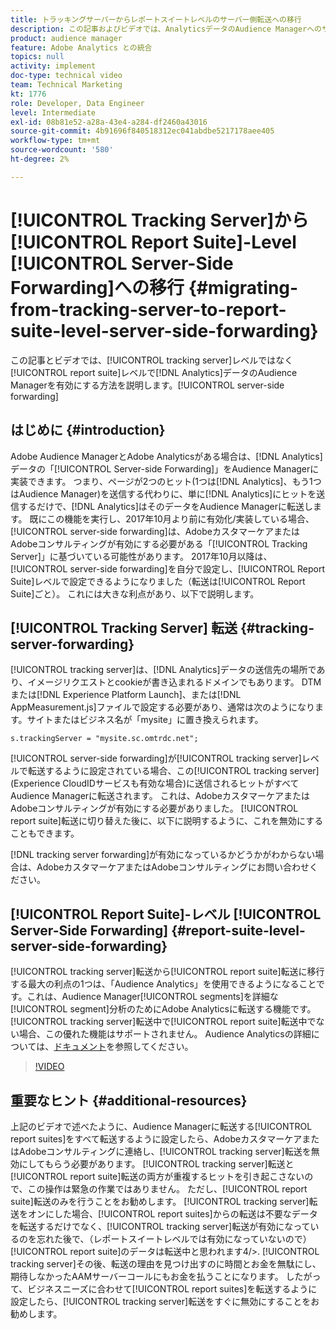 ```yaml
---
title: トラッキングサーバーからレポートスイートレベルのサーバー側転送への移行
description: この記事およびビデオでは、AnalyticsデータのAudience Managerへのサーバー側転送を、トラッキングサーバーレベルではなく、レポートスイートレベルで有効にする方法について説明します。
product: audience manager
feature: Adobe Analytics との統合
topics: null
activity: implement
doc-type: technical video
team: Technical Marketing
kt: 1776
role: Developer, Data Engineer
level: Intermediate
exl-id: 08b81e52-a28a-43e4-a284-df2460a43016
source-git-commit: 4b91696f840518312ec041abdbe5217178aee405
workflow-type: tm+mt
source-wordcount: '580'
ht-degree: 2%

---
```


# [!UICONTROL Tracking Server]から[!UICONTROL Report Suite]-Level [!UICONTROL Server-Side Forwarding]への移行 {#migrating-from-tracking-server-to-report-suite-level-server-side-forwarding}

この記事とビデオでは、[!UICONTROL tracking server]レベルではなく[!UICONTROL report suite]レベルで[!DNL Analytics]データのAudience Managerを有効にする方法を説明します。[!UICONTROL server-side forwarding]

## はじめに {#introduction}

Adobe Audience ManagerとAdobe Analyticsがある場合は、[!DNL Analytics]データの「[!UICONTROL Server-side Forwarding]」をAudience Managerに実装できます。 つまり、ページが2つのヒット(1つは[!DNL Analytics]、もう1つはAudience Manager)を送信する代わりに、単に[!DNL Analytics]にヒットを送信するだけで、[!DNL Analytics]はそのデータをAudience Managerに転送します。 既にこの機能を実行し、2017年10月より前に有効化/実装している場合、[!UICONTROL server-side forwarding]は、AdobeカスタマーケアまたはAdobeコンサルティングが有効にする必要がある「[!UICONTROL Tracking Server]」に基づいている可能性があります。 2017年10月以降は、[!UICONTROL server-side forwarding]を自分で設定し、[!UICONTROL Report Suite]レベルで設定できるようになりました（転送は[!UICONTROL Report Suite]ごと）。 これには大きな利点があり、以下で説明します。

## [!UICONTROL Tracking Server] 転送 {#tracking-server-forwarding}

[!UICONTROL tracking server]は、[!DNL Analytics]データの送信先の場所であり、イメージリクエストとcookieが書き込まれるドメインでもあります。 DTMまたは[!DNL Experience Platform Launch]、または[!DNL AppMeasurement.js]ファイルで設定する必要があり、通常は次のようになります。サイトまたはビジネス名が「mysite」に置き換えられます。

`s.trackingServer = "mysite.sc.omtrdc.net";`

[!UICONTROL server-side forwarding]が[!UICONTROL tracking server]レベルで転送するように設定されている場合、この[!UICONTROL tracking server](Experience CloudIDサービスも有効な場合)に送信されるヒットがすべてAudience Managerに転送されます。 これは、AdobeカスタマーケアまたはAdobeコンサルティングが有効にする必要がありました。 [!UICONTROL report suite]転送に切り替えた後に、以下に説明するように、これを無効にすることもできます。

[!DNL tracking server forwarding]が有効になっているかどうかがわからない場合は、AdobeカスタマーケアまたはAdobeコンサルティングにお問い合わせください。

## [!UICONTROL Report Suite]-レベル [!UICONTROL Server-Side Forwarding] {#report-suite-level-server-side-forwarding}

[!UICONTROL tracking server]転送から[!UICONTROL report suite]転送に移行する最大の利点の1つは、「Audience Analytics」を使用できるようになることです。これは、Audience Manager[!UICONTROL segments]を詳細な[!UICONTROL segment]分析のためにAdobe Analyticsに転送する機能です。 [!UICONTROL tracking server]転送中で[!UICONTROL report suite]転送中でない場合、この優れた機能はサポートされません。 Audience Analyticsの詳細については、[ドキュメント](https://marketing.adobe.com/resources/help/ja_JP/analytics/audiences/)を参照してください。

>[!VIDEO](https://video.tv.adobe.com/v/23701/?quality=12)

## 重要なヒント {#additional-resources}

上記のビデオで述べたように、Audience Managerに転送する[!UICONTROL report suites]をすべて転送するように設定したら、AdobeカスタマーケアまたはAdobeコンサルティングに連絡し、[!UICONTROL tracking server]転送を無効にしてもらう必要があります。 [!UICONTROL tracking server]転送と[!UICONTROL report suite]転送の両方が重複するヒットを引き起こさないので、この操作は緊急の作業ではありません。 ただし、[!UICONTROL report suite]転送のみを行うことをお勧めします。 [!UICONTROL tracking server]転送をオンにした場合、[!UICONTROL report suites]からの転送は不要なデータを転送するだけでなく、[!UICONTROL tracking server]転送が有効になっているのを忘れた後で、（レポートスイートレベルでは有効になっていないので）[!UICONTROL report suite]のデータは転送中と思われます4/>. [!UICONTROL tracking server]その後、転送の理由を見つけ出すのに時間とお金を無駄にし、期待しなかったAAMサーバーコールにもお金を払うことになります。 したがって、ビジネスニーズに合わせて[!UICONTROL report suites]を転送するように設定したら、[!UICONTROL tracking server]転送をすぐに無効にすることをお勧めします。
